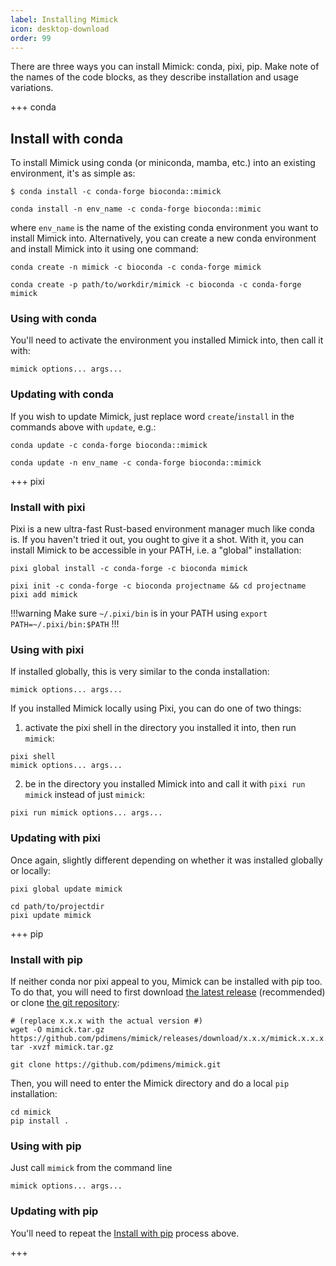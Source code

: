 ```yaml
---
label: Installing Mimick
icon: desktop-download
order: 99
---
```


There are three ways you can install Mimick: conda, pixi, pip. Make note of the names of the code blocks, as they
describe installation and usage variations.

+++ conda
## Install with conda
To install Mimick using conda (or miniconda, mamba, etc.) into an existing environment, it's as simple as:
```you're already in the environment
$ conda install -c conda-forge bioconda::mimick
```
```you're not in the environment
conda install -n env_name -c conda-forge bioconda::mimic
```
where `env_name` is the name of the existing conda environment
you want to install Mimick into. Alternatively, you can create
a new conda environment and install Mimick into it using one command:
```global environment
conda create -n mimick -c bioconda -c conda-forge mimick
```
```local environment
conda create -p path/to/workdir/mimick -c bioconda -c conda-forge mimick
```

### Using with conda
You'll need to activate the environment you installed Mimick into, then call it with:
```run Mimick
mimick options... args...
```

### Updating with conda
If you wish to update Mimick, just replace word `create`/`install` in the commands above with `update`, e.g.:
```you're already in the environment
conda update -c conda-forge bioconda::mimick
```
```you're not in the environment
conda update -n env_name -c conda-forge bioconda::mimick
```

+++ pixi
### Install with pixi
Pixi is a new ultra-fast Rust-based environment manager much like conda is. If you haven't tried it out, you ought to give it a shot.
With it, you can install Mimick to be accessible in your PATH, i.e. a "global" installation:
```global install
pixi global install -c conda-forge -c bioconda mimick
```
```local install
pixi init -c conda-forge -c bioconda projectname && cd projectname
pixi add mimick
```

!!!warning
 Make sure `~/.pixi/bin` is in your PATH using `export PATH=~/.pixi/bin:$PATH`
!!!

### Using with pixi
If installed globally, this is very similar to the conda installation:
```install globally
mimick options... args...
```

If you installed Mimick locally using Pixi, you can do one of two things:
1. activate the pixi shell in the directory you installed it into, then run `mimick`:
```installed locally and activate environment
pixi shell
mimick options... args...
```
2. be in the directory you installed Mimick into and call it with `pixi run mimick` instead of just `mimick`:
```installed locally and not activating environment
pixi run mimick options... args...
```

### Updating with pixi
Once again, slightly different depending on whether it was installed globally or locally:
```installed globally
pixi global update mimick
```
```installed locally
cd path/to/projectdir
pixi update mimick
```

+++ pip
### Install with pip
If neither conda nor pixi appeal to you, Mimick can be installed with pip too. To do that, you will need to first
download [the latest release](https://github.com/pdimens/mimick/releases) (recommended) or clone
[the git repository](https://github.com/pdimens/mimick):
```download the latest release
# (replace x.x.x with the actual version #)
wget -O mimick.tar.gz https://github.com/pdimens/mimick/releases/download/x.x.x/mimick.x.x.x.tar.gz
tar -xvzf mimick.tar.gz
```
```clone the repository
git clone https://github.com/pdimens/mimick.git
```

Then, you will need to enter the Mimick directory and do a local `pip` installation:
```local pip installation
cd mimick
pip install .
```

### Using with pip
Just call `mimick` from the command line
```call Mimick
mimick options... args...
```

### Updating with pip
You'll need to repeat the [Install with pip](#install-with-pip) process above.

+++
